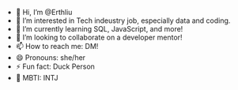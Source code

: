 - 👋 Hi, I’m @Erthliu
- 👀 I’m interested in Tech indeustry job, especially data and coding.
- 🌱 I’m currently learning SQL, JavaScript, and more!
- 💞️ I’m looking to collaborate on a developer mentor!
- 📫 How to reach me: DM!
- 😄 Pronouns: she/her
- ⚡ Fun fact: Duck Person
- 🎨 MBTI: INTJ

<!---
Erthliu/Erthliu is a ✨ special ✨ repository because its `README.md` (this file) appears on your GitHub profile.
You can click the Preview link to take a look at your changes.
--->
